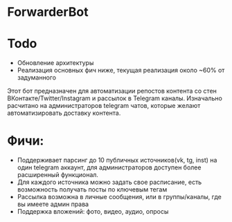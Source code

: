 # ForwarderBot
# Todo
  - Обновление архитектуры 
  - Реализация основных фич ниже, текущая реализация около ~60% от задуманного

Этот бот предназначен для автоматизации репостов контента со стен ВКонтакте/Twitter/Instagram и рассылок в Telegram каналы.
Изначально расчитано на администраторов telegram чатов, которые желают автоматизировать доставку контента. 
# Фичи:
  - Поддерживает парсинг до 10 публичных источников(vk, tg, inst) на один telegram аккаунт, для администраторов доступен более расширенный функционал.
  - Для каждого источника можно задать свое расписание, есть возможность получать посты по ключевым тегам 
  - Рассылка возможна в личные сообщения, или в группы/каналы, где вы имеете админ права
  - Поддержка вложений: фото, видео, аудио, опросы
